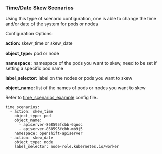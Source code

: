 ###  Time/Date Skew Scenarios

Using this type of scenario configuration, one is able to change the time and/or date of the system for pods or nodes

Configuration Options:

**action:** skew_time or skew_date

**object_type:** pod or node

**namespace:** namespace of the pods you want to skew, need to be set if setting a specific pod name

**label_selector:** label on the nodes or pods you want to skew

**object_name:** list of the names of pods or nodes you want to skew

Refer to [time_scenarios_example](https://github.com/openshift-scale/kraken/blob/master/scenarios/time_scenarios_example.yml) config file.

```
time_scenarios:
  - action: skew_time
    object_type: pod
    object_name:
      - apiserver-868595fcbb-6qnsc
      - apiserver-868595fcbb-mb9j5
    namespace: openshift-apiserver
  - action: skew_date
    object_type: node
    label_selector: node-role.kubernetes.io/worker
```
